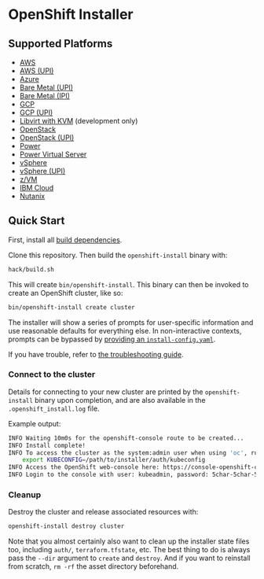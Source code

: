 # OpenShift Installer

## Supported Platforms

* [AWS](docs/user/aws/README.md)
* [AWS (UPI)](docs/user/aws/install_upi.md)
* [Azure](docs/user/azure/README.md)
* [Bare Metal (UPI)](docs/user/metal/install_upi.md)
* [Bare Metal (IPI)](docs/user/metal/install_ipi.md)
* [GCP](docs/user/gcp/README.md)
* [GCP (UPI)](docs/user/gcp/install_upi.md)
* [Libvirt with KVM](docs/dev/libvirt/README.md) (development only)
* [OpenStack](docs/user/openstack/README.md)
* [OpenStack (UPI)](docs/user/openstack/install_upi.md)
* [Power](docs/user/power/install_upi.md)
* [Power Virtual Server](https://docs.openshift.com/container-platform/latest/installing/installing_ibm_powervs/preparing-to-install-on-ibm-power-vs.html)
* [vSphere](docs/user/vsphere/README.md)
* [vSphere (UPI)](docs/user/vsphere/install_upi.md)
* [z/VM](docs/user/zvm/install_upi.md)
* [IBM Cloud](https://docs.openshift.com/container-platform/latest/installing/installing_ibm_cloud/preparing-to-install-on-ibm-cloud.html)
* [Nutanix](https://docs.openshift.com/container-platform/latest/installing/installing_nutanix/preparing-to-install-on-nutanix.html)


## Quick Start

First, install all [build dependencies](docs/dev/dependencies.md).

Clone this repository. Then build the `openshift-install` binary with:

```sh
hack/build.sh
```

This will create `bin/openshift-install`. This binary can then be invoked to create an OpenShift cluster, like so:

```sh
bin/openshift-install create cluster
```

The installer will show a series of prompts for user-specific information and use reasonable defaults for everything else.
In non-interactive contexts, prompts can be bypassed by [providing an `install-config.yaml`](docs/user/overview.md#multiple-invocations).

If you have trouble, refer to [the troubleshooting guide](docs/user/troubleshooting.md).

### Connect to the cluster

Details for connecting to your new cluster are printed by the `openshift-install` binary upon completion, and are also available in the `.openshift_install.log` file.

Example output:

```sh
INFO Waiting 10m0s for the openshift-console route to be created...
INFO Install complete!
INFO To access the cluster as the system:admin user when using 'oc', run
    export KUBECONFIG=/path/to/installer/auth/kubeconfig
INFO Access the OpenShift web-console here: https://console-openshift-console.apps.${CLUSTER_NAME}.${BASE_DOMAIN}:6443
INFO Login to the console with user: kubeadmin, password: 5char-5char-5char-5char
```

### Cleanup

Destroy the cluster and release associated resources with:

```sh
openshift-install destroy cluster
```

Note that you almost certainly also want to clean up the installer state files too, including `auth/`, `terraform.tfstate`, etc.
The best thing to do is always pass the `--dir` argument to `create` and `destroy`.
And if you want to reinstall from scratch, `rm -rf` the asset directory beforehand.
